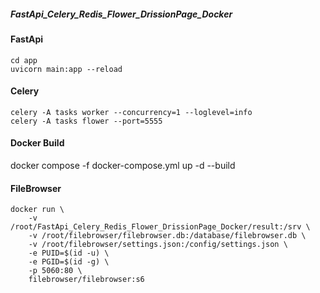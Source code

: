 ##### FastApi_Celery_Redis_Flower_DrissionPage_Docker

#### FastApi

```
cd app
uvicorn main:app --reload
```

#### Celery

```
celery -A tasks worker --concurrency=1 --loglevel=info
celery -A tasks flower --port=5555
```

#### Docker Build

docker compose -f docker-compose.yml up -d --build

#### FileBrowser

```
docker run \
    -v /root/FastApi_Celery_Redis_Flower_DrissionPage_Docker/result:/srv \
    -v /root/filebrowser/filebrowser.db:/database/filebrowser.db \
    -v /root/filebrowser/settings.json:/config/settings.json \
    -e PUID=$(id -u) \
    -e PGID=$(id -g) \
    -p 5060:80 \
    filebrowser/filebrowser:s6
```
